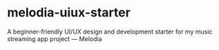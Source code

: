 # melodia-uiux-starter
A beginner-friendly UI/UX design and development starter for my music streaming app project — Melodia
